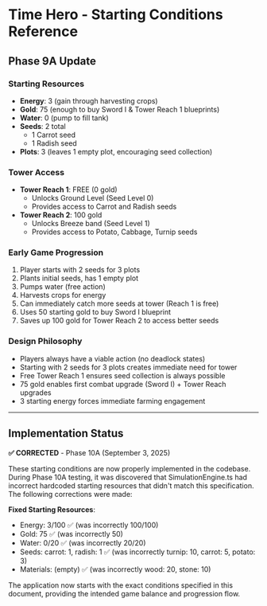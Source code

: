 # Time Hero - Starting Conditions Reference
## Phase 9A Update

### Starting Resources
- **Energy**: 3 (gain through harvesting crops)
- **Gold**: 75 (enough to buy Sword I & Tower Reach 1 blueprints)
- **Water**: 0 (pump to fill tank)
- **Seeds**: 2 total
  - 1 Carrot seed
  - 1 Radish seed
- **Plots**: 3 (leaves 1 empty plot, encouraging seed collection)

### Tower Access
- **Tower Reach 1**: FREE (0 gold)
  - Unlocks Ground Level (Seed Level 0)
  - Provides access to Carrot and Radish seeds
- **Tower Reach 2**: 100 gold
  - Unlocks Breeze band (Seed Level 1)
  - Provides access to Potato, Cabbage, Turnip seeds

### Early Game Progression
1. Player starts with 2 seeds for 3 plots
2. Plants initial seeds, has 1 empty plot
3. Pumps water (free action)
4. Harvests crops for energy
5. Can immediately catch more seeds at tower (Reach 1 is free)
6. Uses 50 starting gold to buy Sword I blueprint
7. Saves up 100 gold for Tower Reach 2 to access better seeds

### Design Philosophy
- Players always have a viable action (no deadlock states)
- Starting with 2 seeds for 3 plots creates immediate need for tower
- Free Tower Reach 1 ensures seed collection is always possible
- 75 gold enables first combat upgrade (Sword I) + Tower Reach upgrades
- 3 starting energy forces immediate farming engagement

---

## Implementation Status

**✅ CORRECTED** - Phase 10A (September 3, 2025)

These starting conditions are now properly implemented in the codebase. During Phase 10A testing, it was discovered that SimulationEngine.ts had incorrect hardcoded starting resources that didn't match this specification. The following corrections were made:

**Fixed Starting Resources**:
- Energy: 3/100 ✅ (was incorrectly 100/100)
- Gold: 75 ✅ (was incorrectly 50)
- Water: 0/20 ✅ (was incorrectly 20/20)
- Seeds: carrot: 1, radish: 1 ✅ (was incorrectly turnip: 10, carrot: 5, potato: 3)
- Materials: (empty) ✅ (was incorrectly wood: 20, stone: 10)

The application now starts with the exact conditions specified in this document, providing the intended game balance and progression flow.
